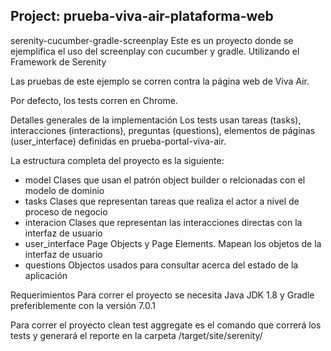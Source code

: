 ## Project: prueba-viva-air-plataforma-web

serenity-cucumber-gradle-screenplay
Este es un proyecto donde se ejemplifica el uso del screenplay con cucumber y gradle.
Utilizando el Framework de Serenity

Las pruebas de este ejemplo se corren contra la página web de Viva Air.

Por defecto, los tests corren en Chrome.

Detalles generales de la implementación
Los tests usan tareas (tasks), interacciones (interactions), preguntas (questions), elementos de páginas (user_interface) definidas en prueba-portal-viva-air.

La estructura completa del proyecto es la siguiente:

+ model
  Clases que usan el patrón object builder o relcionadas con el modelo de dominio
+ tasks
  Clases que representan tareas que realiza el actor a nivel de proceso de negocio
+ interacion
  Clases que representan las interacciones directas con la interfaz de usuario
+ user_interface
  Page Objects y Page Elements. Mapean los objetos de la interfaz de usuario
+ questions
  Objectos usados para consultar acerca del estado de la aplicación

Requerimientos
Para correr el proyecto se necesita Java JDK 1.8 y Gradle preferiblemente con la versión 7.0.1

Para correr el proyecto
clean test aggregate es el comando que correrá los tests y generará el reporte en la carpeta /target/site/serenity/